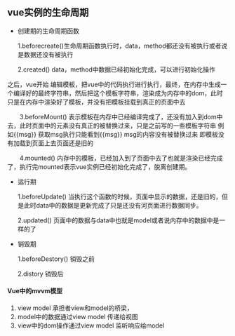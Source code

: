 ## vue实例的生命周期 ##

- 创建期的生命周期函数

	1.beforecreate()生命周期函数执行时，data，method都还没有被执行或者说是数据还没有被执行 

	2.created() data，method中数据已经初始化完成，可以进行初始化操作

之后，vue开始 编辑模板，把vue中的代码执行进行执行，最终，在内存中生成一个编译好的最终字符串，然后把这个模板字符串，渲染成为内存中的dom，此时只是在内存中渲染好了模板，并没有把模板挂载到真正的页面中去


　　3.beforeMount() 表示模板在内存中已经编译完成了，还没有加入到dom中去，此时页面中的元素没有真正的被替换过来，只是之前写的一些模板字符串 例如{{msg}} 获取msg执行只能看到{{msg}} msg的内容没有被替换过来 即模板没有加载到页面上去页面还是旧的

　　4.mounted() 内存中的模板，已经加入到了页面中去了也就是渲染已经完成了，执行完mounted表示vue实例已经初始化完成了，脱离创建期。

- 运行期

	1.beforeUpdate() 当执行这个函数的时候，页面中显示的数据，还是旧的，但是此时data中的数据是更新完成了只是还没有河页面进行数据同步。

	2.updated() 页面中的数据与data中也就是model或者说内存中的数据中是一样的了

- 销毁期

	1.beforeDestory() 销毁之前

	2.distory 销毁后

#### Vue中的mvvm模型

1. view model 承担者view和model的桥梁，
2. model中的数据通过view model 传递给视图
3. view中的dom操作通过view model 监听响应给model